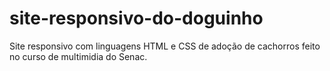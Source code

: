 # site-responsivo-do-doguinho
Site responsivo com linguagens HTML e CSS de adoção de cachorros feito no curso de multimidia do Senac.
